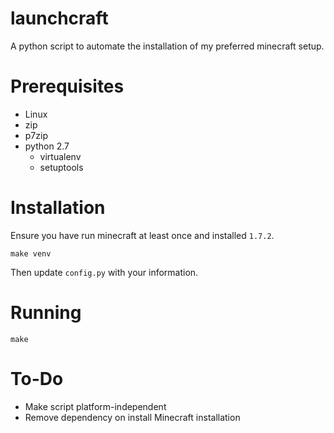 launchcraft
===========

A python script to automate the installation of my preferred minecraft setup.

Prerequisites
=============

* Linux
* zip
* p7zip
* python 2.7
  * virtualenv
  * setuptools

Installation
============

Ensure you have run minecraft at least once and installed `1.7.2`.

    make venv

Then update `config.py` with your information.

Running
=======

    make

To-Do
=====

* Make script platform-independent
* Remove dependency on install Minecraft installation


